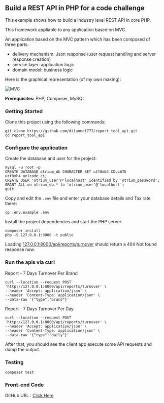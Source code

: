 ## Build a REST API in PHP for a code challenge

This example shows how to build a industry level REST API in core PHP.

This framework appliable to any application based on MVC.

An application based on the MVC pattern which has been composed of three parts:

   * delivery mechanism: Json response (user request handling and server response creation)
   * service layer: application logic
   * domain model: business logic

Here is the graphical representation (of my own making):

![MVC](https://user-images.githubusercontent.com/80531625/136906890-09e1cc28-fa9b-41af-a9e3-0673f7bae5bf.jpg)


**Prerequisites:** PHP, Composer, MySQL


### Getting Started

Clone this project using the following commands:

```
git clone https://github.com/dilannet777/report_tool_api.git
cd report_tool_api
```

### Configure the application

Create the database and user for the project:

```
mysql -u root -p
CREATE DATABASE otrium_db CHARACTER SET utf8mb4 COLLATE utf8mb4_unicode_ci;
CREATE USER 'otrium_user'@'localhost' identified by 'otrium_password';
GRANT ALL on otrium_db.* to 'otrium_user'@'localhost';
quit
```

Copy and edit the `.env` file and enter your database details and Tax rate there:

```
cp .env.example .env
```

Install the project dependencies and start the PHP server:

```
composer install
php -S 127.0.0.1:8000 -t public
```

Loading [127.0.0.1:8000/api/reports/turnover](http://127.0.0.1:8000/api/reports/turnover) should return a 404 Not found response now.



### Run the apis via curl

Report - 7 Days Turnover Per Brand
```
curl --location --request POST 'http://127.0.0.1:8000/api/reports/turnover' \
--header 'Accept: application/json' \
--header 'Content-Type: application/json' \
--data-raw '{"type":"brand"}'
```
Report - 7 Days Turnover Per Day
```
curl --location --request POST 'http://127.0.0.1:8000/api/reports/turnover' \
--header 'Accept: application/json' \
--header 'Content-Type: application/json' \
--data-raw '{"type":"daily"}'
```

After that, you should see the client app execute some API requests and dump the output.

### Testing
```
composer test
```

### Front-end Code

GitHub URL : [Click Here](https://github.com/dilannet777/report_tool_react_app)

